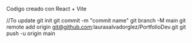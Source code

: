 
Codigo creado con React + Vite




//To update
git init
git commit -m "commit name"
git branch -M main
git remote add origin git@github.com:laurasalvadorglez/PortfolioDev.git
git push -u origin main
